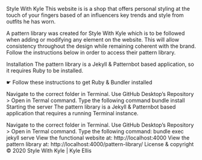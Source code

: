 Style With Kyle
This website is is a shop that offers personal styling at the touch of your fingers based of an influencers key trends and style from outfits he has worn.

A pattern library was created for Style With Kyle which is to be followed when adding or modifying any element on the website. This will allow consistency throughout the design while remaining coherent with the brand. Follow the instructions below in order to access their pattern library.

Installation
The pattern library is a Jekyll & Patternbot based application, so it requires Ruby to be installed.

☛ Follow these instructions to get Ruby & Bundler installed

Navigate to the correct folder in Terminal. Use GitHub Desktop’s Repository > Open in Termal command.
Type the following command bundle install
Starting the server
The pattern library is a Jekyll & Patternbot based application that requires a running Terminal instance.

Navigate to the correct folder in Terminal. Use GitHub Desktop’s Repository > Open in Termal command.
Type the following command: bundle exec jekyll serve
View the functional website at: http://localhost:4000
View the pattern library at: http://localhost:4000/pattern-library/
License & copyright
© 2020 Style With Kyle | Kyle Ellis
